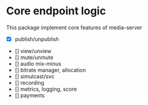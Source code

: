 # Core endpoint logic

This package implement core features of media-server

- [x] publish/unpublish
- [] view/unview
- [] mute/unmute
- [] audio mix-minus
- [] bitrate manager, allocation
- [] simulcast/svc
- [] recording
- [] metrics, logging, score
- [] payments
